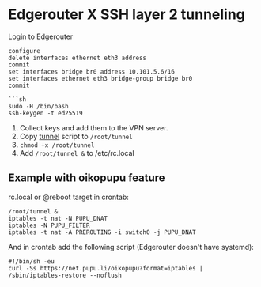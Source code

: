# Edgerouter X SSH layer 2 tunneling

Login to Edgerouter

```
configure
delete interfaces ethernet eth3 address
commit
set interfaces bridge br0 address 10.101.5.6/16
set interfaces ethernet eth3 bridge-group bridge br0
commit

```sh
sudo -H /bin/bash
ssh-keygen -t ed25519
```

1. Collect keys and add them to the VPN server.
1. Copy [tunnel](tunnel) script to `/root/tunnel`
1. `chmod +x /root/tunnel`
1. Add `/root/tunnel &` to /etc/rc.local

## Example with oikopupu feature

rc.local or @reboot target in crontab:

```
/root/tunnel &
iptables -t nat -N PUPU_DNAT
iptables -N PUPU_FILTER     
iptables -t nat -A PREROUTING -i switch0 -j PUPU_DNAT
```

And in crontab add the following script (Edgerouter doesn't have systemd):

```
#!/bin/sh -eu
curl -Ss https://net.pupu.li/oikopupu?format=iptables | /sbin/iptables-restore --noflush
```
